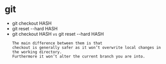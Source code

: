 # git

- git checkout HASH 
- git reset --hard HASH
- git checkout HASH ```vs```  git reset --hard HASH
  ```
  The main difference between them is that 
  checkout is generally safer as it won’t overwrite local changes in the working directory. 
  Furthermore it won’t alter the current branch you are into.
  ```
